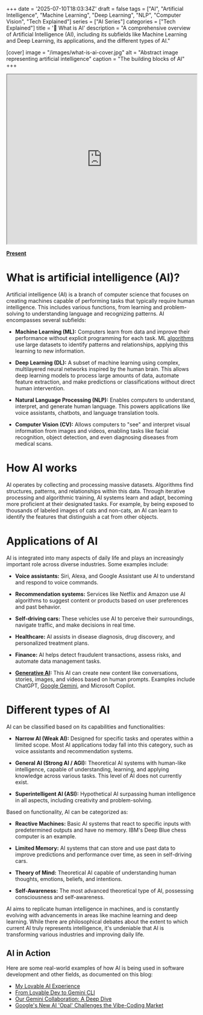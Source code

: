 +++
date = '2025-07-10T18:03:34Z'
draft = false
tags = ["AI", "Artificial Intelligence", "Machine Learning", "Deep Learning", "NLP", "Computer Vision", "Tech Explained"]
series = ["AI Series"]
categories = ["Tech Explained"]
title = '🤖 What is AI'
description = "A comprehensive overview of Artificial Intelligence (AI), including its subfields like Machine Learning and Deep Learning, its applications, and the different types of AI."

[cover]
  image = "/images/what-is-ai-cover.jpg"
  alt = "Abstract image representing artificial intelligence"
  caption = "The building blocks of AI"
+++
<iframe src="https://gamma.app/embed/16mquv6f8vu2o40" style="width: 700px; max-width: 100%; height: 450px" allow="fullscreen" title="Understanding Artificial Intelligence (AI)"></iframe>

[**Present**](https://gamma.app/docs/Understanding-Artificial-Intelligence-AI-16mquv6f8vu2o40?mode=doc) 

# What is artificial intelligence (AI)?
Artificial intelligence (AI) is a branch of computer science that focuses on creating machines capable of performing tasks that typically require human intelligence. This includes various functions, from learning and problem-solving to understanding language and recognizing patterns. AI encompasses several subfields: 

*   **Machine Learning (ML):** Computers learn from data and improve their performance without explicit programming for each task. ML [algorithms](/posts/understanding-ai-vectorization/) use large datasets to identify patterns and relationships, applying this learning to new information.
    
*   **Deep Learning (DL):** A subset of machine learning using complex, multilayered neural networks inspired by the human brain. This allows deep learning models to process large amounts of data, automate feature extraction, and make predictions or classifications without direct human intervention.
    
*   **Natural Language Processing (NLP):** Enables computers to understand, interpret, and generate human language. This powers applications like voice assistants, chatbots, and language translation tools.
    
*   **Computer Vision (CV):** Allows computers to "see" and interpret visual information from images and videos, enabling tasks like facial recognition, object detection, and even diagnosing diseases from medical scans. 
    

# How AI works
AI operates by collecting and processing massive datasets. Algorithms find structures, patterns, and relationships within this data. Through iterative processing and algorithmic training, AI systems learn and adapt, becoming more proficient at their designated tasks. For example, by being exposed to thousands of labeled images of cats and non-cats, an AI can learn to identify the features that distinguish a cat from other objects. 

# Applications of AI
AI is integrated into many aspects of daily life and plays an increasingly important role across diverse industries. Some examples include: 

*   **Voice assistants:** Siri, Alexa, and Google Assistant use AI to understand and respond to voice commands.
    
*   **Recommendation systems:** Services like Netflix and Amazon use AI algorithms to suggest content or products based on user preferences and past behavior.
    
*   **Self-driving cars:** These vehicles use AI to perceive their surroundings, navigate traffic, and make decisions in real time.
    
*   **Healthcare:** AI assists in disease diagnosis, drug discovery, and personalized treatment plans.
    
*   **Finance:** AI helps detect fraudulent transactions, assess risks, and automate data management tasks.
    
*   **[Generative AI](/posts/openai-launches-gpt-5-free-for-all-users/):** This AI can create new content like conversations, stories, images, and videos based on human prompts. Examples include ChatGPT, [Google Gemini](/posts/a-day-with-gemini/), and Microsoft Copilot. 
    

# Different types of AI
AI can be classified based on its capabilities and functionalities:

*   **Narrow AI (Weak AI):** Designed for specific tasks and operates within a limited scope. Most AI applications today fall into this category, such as voice assistants and recommendation systems.
    
*   **General AI (Strong AI / AGI):** Theoretical AI systems with human-like intelligence, capable of understanding, learning, and applying knowledge across various tasks. This level of AI does not currently exist.
    
*   **Superintelligent AI (ASI):** Hypothetical AI surpassing human intelligence in all aspects, including creativity and problem-solving. 
    

Based on functionality, AI can be categorized as: 

*   **Reactive Machines:** Basic AI systems that react to specific inputs with predetermined outputs and have no memory. IBM's Deep Blue chess computer is an example.
    
*   **Limited Memory:** AI systems that can store and use past data to improve predictions and performance over time, as seen in self-driving cars.
    
*   **Theory of Mind:** Theoretical AI capable of understanding human thoughts, emotions, beliefs, and intentions.
    
*   **Self-Awareness:** The most advanced theoretical type of AI, possessing consciousness and self-awareness. 
    

AI aims to replicate human intelligence in machines, and is constantly evolving with advancements in areas like machine learning and deep learning. While there are philosophical debates about the extent to which current AI truly represents intelligence, it's undeniable that AI is transforming various industries and improving daily life.

## AI in Action

Here are some real-world examples of how AI is being used in software development and other fields, as documented on this blog:

*   [My Lovable AI Experience](/posts/my-lovable-ai-experience/)
*   [From Lovable Dev to Gemini CLI](/posts/from-lovable-dev-to-gemini-cli/)
*   [Our Gemini Collaboration: A Deep Dive](/posts/our-gemini-collaboration-a-deep-dive/)
*   [Google's New AI 'Opal' Challenges the Vibe-Coding Market](/posts/google-opal-disrupts-vibe-coding-market/)